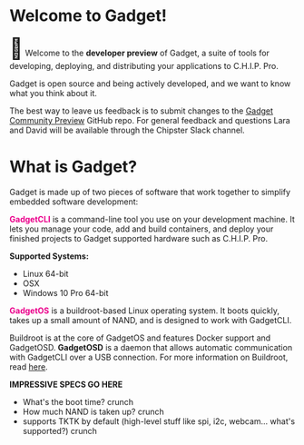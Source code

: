 # Welcome to Gadget!

<span style="font-size: 36px">&#128226;</span> Welcome to the **developer preview** of Gadget, a suite of tools for developing, deploying, and distributing your applications to C.H.I.P. Pro. 

<aside class="notice">
Gadget is open source and being actively developed, and we want to know what you think about it. </aside>

The best way to leave us feedback is to submit changes to the [Gadget Community Preview](https://github.com/NextThingCo/gadget-community-preview) GitHub repo. For general feedback and questions Lara and David will be available through the Chipster Slack channel.

# What is Gadget? 
Gadget is made up of two pieces of software that work together to simplify embedded software development:

<span style="color: EB008B">**GadgetCLI**</span> is a command-line tool you use on your development machine. It lets you manage your code, add and build containers, and deploy your finished projects to Gadget supported hardware such as C.H.I.P. Pro. 

**Supported Systems:**

* Linux 64-bit
* OSX 
* Windows 10 Pro 64-bit

<span style="color: EB008B">**GadgetOS**</span> is a buildroot-based Linux operating system. It boots quickly, takes up a small amount of NAND, and is designed to work with GadgetCLI.

Buildroot is at the core of GadgetOS and features Docker support and GadgetOSD. **GadgetOSD** is a daemon that allows automatic communication with GadgetCLI over a USB connection. For more information on Buildroot, read [here](https://buildroot.org/).

**IMPRESSIVE SPECS GO HERE**

* What's the boot time? crunch
* How much NAND is taken up? crunch
* supports TKTK by default (high-level stuff like spi, i2c, webcam... what's supported?) crunch






	




